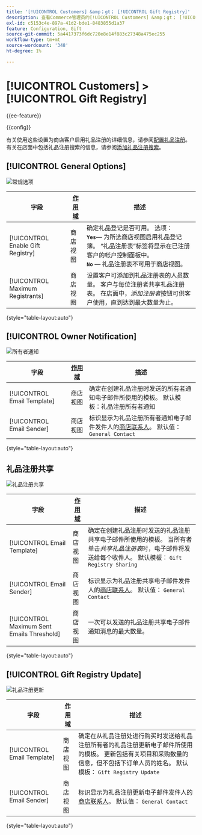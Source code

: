 ```yaml
---
title: '[!UICONTROL Customers] &amp；gt； [!UICONTROL Gift Registry]'
description: 查看Commerce管理员的[!UICONTROL Customers] &amp；gt； [!UICONTROL Gift Registry]页面上的配置设置。
exl-id: c5153c4e-897a-41d2-bde1-8483855d1a37
feature: Configuration, Gift
source-git-commit: 5a4417373f6dc720e8e14f883c27348a475ec255
workflow-type: tm+mt
source-wordcount: '348'
ht-degree: 1%

---
```


# [!UICONTROL Customers] > [!UICONTROL Gift Registry]

{{ee-feature}}

{{config}}

有关使用这些设置为商店客户启用礼品注册的详细信息，请参阅[配置礼品注册](../../merchandising-promotions/gift-registry-configure.md)。 有关在店面中包括礼品注册搜索的信息，请参阅[添加礼品注册搜索](../../merchandising-promotions/gift-registry-search.md)。

## [!UICONTROL General Options]

![常规选项](./assets/gift-registry-general-options.png)<!-- zoom -->

<!-- [General Options](https://experienceleague.adobe.com/zh-hans/docs/commerce-admin/marketing/merchandising/gift-registry/gift-registry-configure) -->

| 字段 | [作用域](../../getting-started/websites-stores-views.md#scope-settings) | 描述 |
|--- |--- |--- |
| [!UICONTROL Enable Gift Registry] | 商店视图 | 确定礼品登记是否可用。 选项： <br/>**`Yes`**— 为所选商店视图启用礼品登记簿。 “礼品注册表”标签将显示在已注册客户的帐户控制面板中。<br/>**`No`** — 礼品注册表不可用于商店视图。 |
| [!UICONTROL Maximum Registrants] | 商店视图 | 设置客户可添加到礼品注册表的人员数量。 客户与每位注册者共享礼品注册表。 在店面中，_添加注册者_&#x200B;按钮可供客户使用，直到达到最大数量为止。 |

{style="table-layout:auto"}

## [!UICONTROL Owner Notification]

![所有者通知](./assets/gift-registry-owner-notification.png)<!-- zoom -->

<!-- [Owner Notification](https://experienceleague.adobe.com/zh-hans/docs/commerce-admin/marketing/merchandising/gift-registry/gift-registry-configure) -->

| 字段 | [作用域](../../getting-started/websites-stores-views.md#scope-settings) | 描述 |
|--- |--- |--- |
| [!UICONTROL Email Template] | 商店视图 | 确定在创建礼品注册时发送的所有者通知电子邮件所使用的模板。 默认模板：礼品注册所有者通知 |
| [!UICONTROL Email Sender] | 商店视图 | 标识显示为礼品注册所有者通知电子邮件发件人的[商店联系人](../../getting-started/store-details.md#store-email-addresses)。 默认值： `General Contact` |

{style="table-layout:auto"}

## 礼品注册共享

![礼品注册共享](./assets/gift-registry-gift-registry-sharing.png)<!-- zoom -->

<!-- Gift Registry Sharing](https://experienceleague.adobe.com/zh-hans/docs/commerce-admin/marketing/merchandising/gift-registry/gift-registry-configure) -->

| 字段 | [作用域](../../getting-started/websites-stores-views.md#scope-settings) | 描述 |
|--- |--- |--- |
| [!UICONTROL Email Template] | 商店视图 | 确定在创建礼品注册时发送的礼品注册共享电子邮件所使用的模板。 当所有者单击&#x200B;_共享礼品注册表_&#x200B;时，电子邮件将发送给每个收件人。 默认模板： `Gift Registry Sharing` |
| [!UICONTROL Email Sender] | 商店视图 | 标识显示为礼品注册共享电子邮件发件人的[商店联系人](../../getting-started/store-details.md#store-email-addresses)。 默认值： `General Contact` |
| [!UICONTROL Maximum Sent Emails Threshold] | 商店视图 | 一次可以发送的礼品注册共享电子邮件通知消息的最大数量。 |

{style="table-layout:auto"}

## [!UICONTROL Gift Registry Update]

![礼品注册更新](./assets/gift-registry-gift-registry-update.png)<!-- zoom -->

<!-- [Gift Registry Update](https://experienceleague.adobe.com/zh-hans/docs/commerce-admin/marketing/merchandising/gift-registry/gift-registry-configure) -->

| 字段 | [作用域](../../getting-started/websites-stores-views.md#scope-settings) | 描述 |
|--- |--- |--- |
| [!UICONTROL Email Template] | 商店视图 | 确定在从礼品注册处进行购买时发送给礼品注册所有者的礼品注册更新电子邮件所使用的模板。 更新包括有关项目和采购数量的信息，但不包括下订单人员的姓名。 默认模板： `Gift Registry Update` |
| [!UICONTROL Email Sender] | 商店视图 | 标识显示为礼品注册更新电子邮件发件人的[商店联系人](../../getting-started/store-details.md#store-email-addresses)。 默认值： `General Contact` |

{style="table-layout:auto"}
